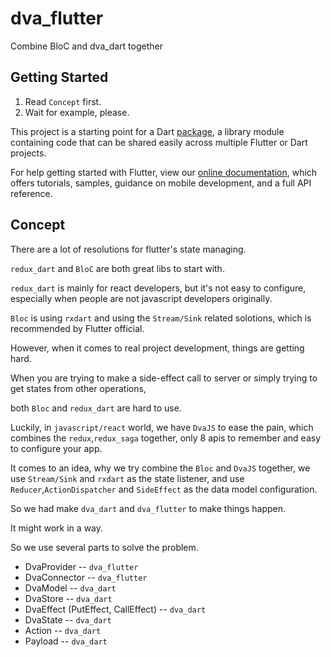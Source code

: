 # dva_flutter

Combine BloC and dva_dart together

## Getting Started

1. Read `Concept` first.
2. Wait for example, please.

This project is a starting point for a Dart
[package](https://flutter.io/developing-packages/),
a library module containing code that can be shared easily across
multiple Flutter or Dart projects.

For help getting started with Flutter, view our
[online documentation](https://flutter.io/docs), which offers tutorials,
samples, guidance on mobile development, and a full API reference.

## Concept

There are a lot of resolutions for flutter's state managing.

`redux_dart` and `BloC` are both great libs to start with.

`redux_dart` is mainly for react developers, but it's not easy to configure, especially when people are not javascript developers originally.

`Bloc` is using `rxdart` and using the `Stream/Sink` related solotions, which is recommended by Flutter official.

However, when it comes to real project development, things are getting hard.

When you are trying to make a side-effect call to server or simply trying to get states from other operations,

both `Bloc` and `redux_dart` are hard to use.

Luckily, in `javascript/react` world, we have `DvaJS` to ease the pain, which combines the `redux`,`redux_saga` together, only 8 apis to remember and easy to configure your app.

It comes to an idea, why we try combine the `Bloc` and `DvaJS` together, we use `Stream/Sink` and `rxdart` as the state listener, and use `Reducer`,`ActionDispatcher` and `SideEffect` as the data model configuration.

So we had make `dva_dart` and `dva_flutter` to make things happen.

It might work in a way.

So we use several parts to solve the problem.

- DvaProvider -- `dva_flutter`
- DvaConnector -- `dva_flutter`
- DvaModel -- `dva_dart`
- DvaStore -- `dva_dart`
- DvaEffect (PutEffect, CallEffect) -- `dva_dart`
- DvaState -- `dva_dart`
- Action -- `dva_dart`
- Payload -- `dva_dart`
